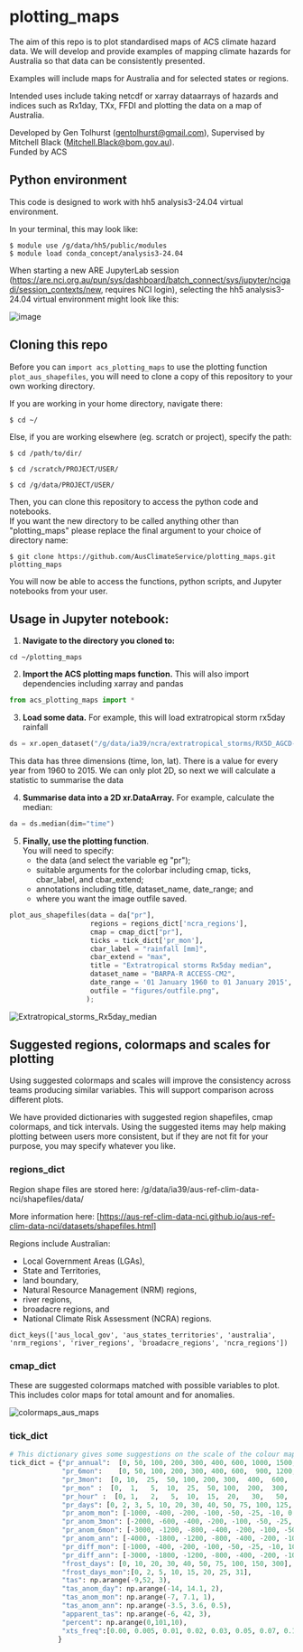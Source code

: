 # plotting_maps
The aim of this repo is to plot standardised maps of ACS climate hazard data. We will develop and provide examples of mapping climate hazards for Australia so that data can be consistently presented.

Examples will include maps for Australia and for selected states or regions. 

Intended uses include taking netcdf or xarray dataarrays of hazards and indices such as Rx1day, TXx, FFDI and plotting the data on a map of Australia. 

Developed by Gen Tolhurst (gentolhurst@gmail.com), Supervised by Mitchell Black (Mitchell.Black@bom.gov.au).\
Funded by ACS

## Python environment
This code is designed to work with hh5 analysis3-24.04 virtual environment.

In your terminal, this may look like:

```
$ module use /g/data/hh5/public/modules
$ module load conda_concept/analysis3-24.04
```

When starting a new ARE JupyterLab session (https://are.nci.org.au/pun/sys/dashboard/batch_connect/sys/jupyter/ncigadi/session_contexts/new, requires NCI login), selecting the hh5 analysis3-24.04 virtual environment might look like this:

![image](https://github.com/AusClimateService/plotting_maps/assets/45543810/6607e78a-8599-4eeb-8cee-4e910e067d5a)

## Cloning this repo
Before you can ```import acs_plotting_maps``` to use the plotting function ```plot_aus_shapefiles```, you will need to clone a copy of this repository to your own working directory.

If you are working in your home directory, navigate there:
```
$ cd ~/
```

Else, if you are working elsewhere (eg. scratch or project), specify the path:
```
$ cd /path/to/dir/

$ cd /scratch/PROJECT/USER/

$ cd /g/data/PROJECT/USER/
```

Then, you can clone this repository to access the python code and notebooks. \
If you want the new directory to be called anything other than "plotting_maps" please replace the final argument to your choice of directory name:
```
$ git clone https://github.com/AusClimateService/plotting_maps.git plotting_maps
```
You will now be able to access the functions, python scripts, and Jupyter notebooks from your user.

## Usage in Jupyter notebook:
1. **Navigate to the directory you cloned to:**
```
cd ~/plotting_maps
```

2. **Import the ACS plotting maps function.** This will also import dependencies including xarray and pandas
```python 
from acs_plotting_maps import *
```

3. **Load some data.** For example, this will load extratropical storm rx5day rainfall
```python
ds = xr.open_dataset("/g/data/ia39/ncra/extratropical_storms/RX5D_AGCD-05i_ACCESS-CM2_historical_r4i1p1f1_BOM_BARPA-R_v1-r1_annual.nc")
```
This data has three dimensions (time, lon, lat). There is a value for every year from 1960 to 2015. We can only plot 2D, so next we will calculate a statistic to summarise the data

4. **Summarise data into a 2D xr.DataArray.** For example, calculate the median:
```python
da = ds.median(dim="time")
```

5. **Finally, use the plotting function**.\
You will need to specify:
     * the data (and select the variable eg "pr");
     * suitable arguments for the colorbar including cmap, ticks, cbar_label, and cbar_extend;
     * annotations including title, dataset_name, date_range; and
     * where you want the image outfile saved.
   
```python
plot_aus_shapefiles(data = da["pr"],
                    regions = regions_dict['ncra_regions'],
                    cmap = cmap_dict["pr"],
                    ticks = tick_dict['pr_mon'],
                    cbar_label = "rainfall [mm]",
                    cbar_extend = "max",
                    title = "Extratropical storms Rx5day median",
                    dataset_name = "BARPA-R ACCESS-CM2",
                    date_range = '01 January 1960 to 01 January 2015',
                    outfile = "figures/outfile.png",
                   );
```
![Extratropical_storms_Rx5day_median](https://github.com/AusClimateService/plotting_maps/assets/45543810/b5735647-c886-4d35-b230-aee7c8012a0c)

## Suggested regions, colormaps and scales for plotting
Using suggested colormaps and scales will improve the consistency across teams producing similar variables. This will support comparison across different plots.

We have provided dictionaries with suggested region shapefiles, cmap colormaps, and tick intervals. Using the suggested items may help making plotting between users more consistent, but if they are not fit for your purpose, you may specify whatever you like.

### regions_dict
Region shape files are stored here: /g/data/ia39/aus-ref-clim-data-nci/shapefiles/data/

More information here: [https://aus-ref-clim-data-nci.github.io/aus-ref-clim-data-nci/datasets/shapefiles.html]

Regions include Australian: 
- Local Government Areas (LGAs),
- State and Territories,
- land boundary,
- Natural Resource Management (NRM) regions,
- river regions,
- broadacre regions, and
- National Climate Risk Assessment (NCRA) regions.

```
dict_keys(['aus_local_gov', 'aus_states_territories', 'australia', 'nrm_regions', 'river_regions', 'broadacre_regions', 'ncra_regions'])
```

### cmap_dict
These are suggested colormaps matched with possible variables to plot.  This includes color maps for total amount and for anomalies.

![colormaps_aus_maps](https://github.com/AusClimateService/plotting_maps/blob/main/colormaps_aus_maps.png)


### tick_dict
```python
# This dictionary gives some suggestions on the scale of the colour map to use for some variables. Some scales are taken from climate maps on bom.gov.au/climate
tick_dict = {"pr_annual":  [0, 50, 100, 200, 300, 400, 600, 1000, 1500, 2000, 3000, 6000],
             "pr_6mon":    [0, 50, 100, 200, 300, 400, 600,  900, 1200, 1800, 2400, 6000],
             "pr_3mon":  [0, 10,  25,  50, 100, 200, 300,  400,  600,  800, 1200, 2500],
             "pr_mon" :  [0,  1,   5,  10,  25,  50, 100,  200,  300,  400,  600, 1200],
             "pr_hour" :  [0, 1,   2,   5,  10,  15,  20,   30,   50,   75,  100,  200,],
             "pr_days": [0, 2, 3, 5, 10, 20, 30, 40, 50, 75, 100, 125, 150, 175],
             "pr_anom_mon": [-1000, -400, -200, -100, -50, -25, -10, 0, 10, 25, 50, 100, 200, 400, 1000],
             "pr_anom_3mon": [-2000, -600, -400, -200, -100, -50, -25, 0, 25, 50, 100, 200, 400, 600, 2000],
             "pr_anom_6mon": [-3000, -1200, -800, -400, -200, -100, -50, 0, 50, 100, 200, 400, 800, 1200, 3000],
             "pr_anom_ann": [-4000, -1800, -1200, -800, -400, -200, -100, 0, 100, 200, 400, 800, 1200, 1800, 4000],
             "pr_diff_mon": [-1000, -400, -200, -100, -50, -25, -10, 10, 25, 50, 100, 200, 400, 1000],
             "pr_diff_ann": [-3000, -1800, -1200, -800, -400, -200, -100, 100, 200, 400, 800, 1200, 1800, 3000],
             "frost_days": [0, 10, 20, 30, 40, 50, 75, 100, 150, 300],
             "frost_days_mon":[0, 2, 5, 10, 15, 20, 25, 31],
             "tas": np.arange(-9,52, 3),
             "tas_anom_day": np.arange(-14, 14.1, 2),
             "tas_anom_mon": np.arange(-7, 7.1, 1),
             "tas_anom_ann": np.arange(-3.5, 3.6, 0.5),
             "apparent_tas": np.arange(-6, 42, 3),
             "percent": np.arange(0,101,10),
             "xts_freq":[0.00, 0.005, 0.01, 0.02, 0.03, 0.05, 0.07, 0.10, 0.12, 0.15]
            }
```

